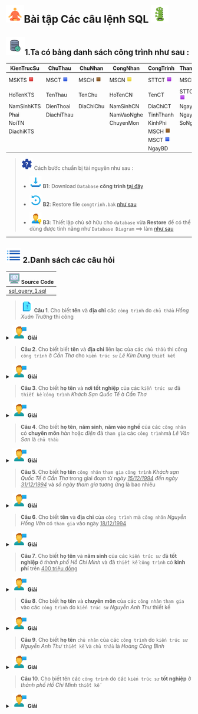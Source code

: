 # ![icons8gurupng](https://raw.githubusercontent.com/Zenfection/Image/master/2021/03/21-18-12-52-icons8-guru.png)Bài tập Các câu lệnh SQL ![icons8-1_cute.png](https://raw.githubusercontent.com/Zenfection/Image/master/2021/05/10-13-18-59-icons8-1_cute.png)

## ![icons8-database_view.png](https://raw.githubusercontent.com/Zenfection/Image/master/2021/05/10-13-17-41-icons8-database_view.png)1.Ta có bảng danh sách công trình như sau :

| KienTrucSu                                                                                                                                                            | ChuThau                                                                                                                                                                | ChuNhan                                                                                                                                                                  | CongNhan                                                                                                                                                                   | CongTrinh                                                                                                                                                                   | ThamGia                                                                                                                                                                     | ThietKe                                                                                                                                                                     |
| --------------------------------------------------------------------------------------------------------------------------------------------------------------------- | ---------------------------------------------------------------------------------------------------------------------------------------------------------------------- | ------------------------------------------------------------------------------------------------------------------------------------------------------------------------ | -------------------------------------------------------------------------------------------------------------------------------------------------------------------------- | --------------------------------------------------------------------------------------------------------------------------------------------------------------------------- | --------------------------------------------------------------------------------------------------------------------------------------------------------------------------- | --------------------------------------------------------------------------------------------------------------------------------------------------------------------------- |
| MSKTS <img title="" src="https://raw.githubusercontent.com/Zenfection/Image/master/2021/03/21-18-03-33-icons8-red_square.png" alt="icons8-red_square.png" width="15"> | MSCT <img title="" src="https://raw.githubusercontent.com/Zenfection/Image/master/2021/03/21-18-03-59-icons8-blue_square.png" alt="icons8-blue_square.png" width="15"> | MSCH <img title="" src="https://raw.githubusercontent.com/Zenfection/Image/master/2021/03/21-18-10-46-icons8-brown_square.png" alt="icons8-brown_square.png" width="15"> | MSCN <img title="" src="https://raw.githubusercontent.com/Zenfection/Image/master/2021/03/21-18-04-23-icons8-yellow_square.png" alt="icons8-yellow_square.png" width="15"> | STTCT <img src="https://raw.githubusercontent.com/Zenfection/Image/master/2021/03/21-18-10-02-icons8-purple_square.png" title="" alt="icons8-purple_square.png" width="15"> | MSCN <img title="" src="https://raw.githubusercontent.com/Zenfection/Image/master/2021/03/21-18-04-23-icons8-yellow_square.png" alt="icons8-yellow_square.png" width="15">  | MSKTS <img title="" src="https://raw.githubusercontent.com/Zenfection/Image/master/2021/03/21-18-03-33-icons8-red_square.png" alt="icons8-red_square.png" width="15">       |
| HoTenKTS                                                                                                                                                              | TenThau                                                                                                                                                                | TenChu                                                                                                                                                                   | HoTenCN                                                                                                                                                                    | TenCT                                                                                                                                                                       | STTCT <img src="https://raw.githubusercontent.com/Zenfection/Image/master/2021/03/21-18-10-02-icons8-purple_square.png" title="" alt="icons8-purple_square.png" width="15"> | STTCT <img src="https://raw.githubusercontent.com/Zenfection/Image/master/2021/03/21-18-10-02-icons8-purple_square.png" title="" alt="icons8-purple_square.png" width="15"> |
| NamSinhKTS                                                                                                                                                            | DienThoai                                                                                                                                                              | DiaChiChu                                                                                                                                                                | NamSinhCN                                                                                                                                                                  | DiaChiCT                                                                                                                                                                    | NgayTG                                                                                                                                                                      | ThuLao                                                                                                                                                                      |
| Phai                                                                                                                                                                  | DiachiThau                                                                                                                                                             |                                                                                                                                                                          | NamVaoNghe                                                                                                                                                                 | TinhThanh                                                                                                                                                                   | NgayTG                                                                                                                                                                      |                                                                                                                                                                             |
| NoiTN                                                                                                                                                                 |                                                                                                                                                                        |                                                                                                                                                                          | ChuyenMon                                                                                                                                                                  | KinhPhi                                                                                                                                                                     | SoNgay                                                                                                                                                                      |                                                                                                                                                                             |
| DiachiKTS                                                                                                                                                             |                                                                                                                                                                        |                                                                                                                                                                          |                                                                                                                                                                            | MSCH <img title="" src="https://raw.githubusercontent.com/Zenfection/Image/master/2021/03/21-18-10-46-icons8-brown_square.png" alt="icons8-brown_square.png" width="15">    |                                                                                                                                                                             |                                                                                                                                                                             |
|                                                                                                                                                                       |                                                                                                                                                                        |                                                                                                                                                                          |                                                                                                                                                                            | MSCT <img title="" src="https://raw.githubusercontent.com/Zenfection/Image/master/2021/03/21-18-03-59-icons8-blue_square.png" alt="icons8-blue_square.png" width="15">      |                                                                                                                                                                             |                                                                                                                                                                             |
|                                                                                                                                                                       |                                                                                                                                                                        |                                                                                                                                                                          |                                                                                                                                                                            | NgayBD                                                                                                                                                                      |                                                                                                                                                                             |                                                                                                                                                                             |

> ![icons8-how_quest.png](https://raw.githubusercontent.com/Zenfection/Image/master/2021/05/10-13-09-24-icons8-how_quest.png) Cách bước chuẩn bị tài nguyên như sau : 
> 
> - ![icons8-download.png](https://raw.githubusercontent.com/Zenfection/Image/master/2021/05/10-13-00-54-icons8-download.png) **B1**: Download `Database` **công trình** [tại đây](https://github.com/Zenfection/CTU/raw/main/HocPhan/CT180-Co_so_du_lieu/Baitap/2.Cau_lenh_SQL/congtrinh.bak)
> 
> - ![icons8-restore.png](https://raw.githubusercontent.com/Zenfection/Image/master/2021/05/10-13-01-06-icons8-restore.png) **B2**: Restore file `congtrinh.bak`  [như sau](https://www.youtube.com/watch?v=oo4C-As6caI)
> 
> - ![icons8-landlord.png](https://raw.githubusercontent.com/Zenfection/Image/master/2021/05/10-13-01-39-icons8-landlord.png) **B3**: Thiết lập chủ sở hữu cho `database` vừa **Restore** để có thể dùng được tính năng như `Database Diagram` ==> làm [như sau ](https://www.youtube.com/watch?v=Xbxu2hrssHk)

---

## <img title="" src="https://raw.githubusercontent.com/Zenfection/Image/master/2021/05/10-15-19-04-icons8-questionnaire.png" alt="icons8-questionnaire.png" width="40"> 2.Danh sách các câu hỏi

| ![icons8googlecode30pxpng](https://raw.githubusercontent.com/Zenfection/Image/master/2021/05/08-10-24-29-icons8_google_code_30px.png) Source Code |
| ------------------------------------------------------------------------------------------------------------------------------------------------- |
| [sql_query_1.sql](https://github.com/Zenfection/CTU/blob/main/HocPhan/CT180-Co_so_du_lieu/Baitap/2.Cau_lenh_SQL/bai1/query_1.sql)                 |

> ![icons8questionspng](https://raw.githubusercontent.com/Zenfection/Image/master/2021/03/17-08-59-15-icons8-questions.png) **Câu 1**. Cho biết **tên** và **địa chỉ** các `công trình` do `chủ thầu` *Hồng Xuân Trường* thi công

<details>
<summary><b><img src="https://raw.githubusercontent.com/Zenfection/Image/master/2021/03/08-16-44-05-icons8-consultation.png" width ="40"> Giải</b></summary>

<br>

```sql
SELECT CongT.TENCT, CongT.DIACHICT
FROM dbo.congtrinh as CongT, dbo.chuthau as ChuT
WHERE CongT.MSCT = ChuT.MSCT
AND ChuT.TENTHAU = 'Hong Xuan Truong'
```

⇨ `5` records

---

</details>

> **Câu 2**.  Cho biết biết **tên** và **địa chỉ** liên lạc của các `chủ thầu` thi công `công trình` ở *Cần Thơ* cho `kiến trúc sư` *Lê Kim Dung* `thiết kết`

<details>
<summary><b><img src="https://raw.githubusercontent.com/Zenfection/Image/master/2021/03/08-16-44-05-icons8-consultation.png" width ="40"> Giải</b></summary>

<br>

```sql
SELECT ChuT.TENTHAU, ChuT.DIACHITHAU
FROM dbo.congtrinh as CongT, dbo.chuthau as ChuT, dbo.kientrucsu as KTS, dbo.thietke as TK
WHERE TK.MSKTS = KTS.MSKTS
AND TK.STTCT = CongT.STTCT
AND ChuT.MSCT = CongT.MSCT
AND KTS.HOTENKTS = 'Le Kim Dung'
AND CongT.TINHTHANH = 'can tho'
```

⇨ `1` record

---

</details>

> **Câu 3**. Cho biết **họ tên** và **nơi tốt nghiệp** của các `kiến trúc sư` đã `thiết kế` `công trình` *Khách Sạn Quốc Tế* ở *Cần Thơ*

<details>
<summary><b><img src="https://raw.githubusercontent.com/Zenfection/Image/master/2021/03/08-16-44-05-icons8-consultation.png" width ="40"> Giải</b></summary>

<br>

```sql
SELECT KTS.HOTENKTS, KTS.NOITN
FROM dbo.kientrucsu as KTS, dbo.thietke as TK, dbo.congtrinh as CongT
WHERE TK.MSKTS = KTS.MSKTS
AND TK.STTCT = CongT.STTCT
AND CongT.TENCT = 'Khach san quoc te'
AND CongT.TINHTHANH = 'can tho'
```

⇨ `2` records

---

</details>

> **Câu 4**. Cho biết **họ tên**, **năm sinh**, **năm vào nghề** của các `công nhân` có **chuyên môn** *hàn* hoặc *điện* đã `tham gia` các `công trình`mà *Lê Văn Sơn* là `chủ thầu`

<details>
<summary><b><img src="https://raw.githubusercontent.com/Zenfection/Image/master/2021/03/08-16-44-05-icons8-consultation.png" width ="40"> Giải</b></summary>

<br>

```sql
SELECT CN.HOTENCN, CN.NGAYSINH
FROM dbo.congnhan as CN, dbo.congtrinh as CongT, dbo.chuthau as ChuT, dbo.thamgia as TG
WHERE TG.MSCN = CN.MSCN
AND TG.STTCT = CongT.STTCT
AND ChuT.MSCT = CongT.MSCT
AND ChuT.TENTHAU = 'Le Van Son'
AND (CN.CHUYENMON = 'han' OR CN.CHUYENMON = 'dien')
```

> 🔥 **Năm vào nghề** không có trong record `công nhân` nên **bỏ nha**

⇨ `19` records

---

</details>

> **Câu 5**. Cho biết **họ tên** `công nhân` `tham gia` `công trình` *Khách sạn Quốc Tế* ở *Cần Thơ* trong giai đoạn từ *ngày <u>15/12/1994</u> đến ngày <u>31/12/1994</u>* và *số ngày tham gia* tương ứng là bao nhiêu

<details>
<summary><b><img src="https://raw.githubusercontent.com/Zenfection/Image/master/2021/03/08-16-44-05-icons8-consultation.png" width ="40"> Giải</b></summary>

<br>

```sql
SELECT CN.HOTENCN, TG.SONGAY
FROM dbo.congtrinh as CongT, dbo.congnhan as CN, dbo.thamgia as TG
WHERE TG.MSCN = CN.MSCN
AND TG.STTCT = CongT.STTCT
AND CongT.TENCT = 'Khach san quoc te'
AND CongT.TINHTHANH = 'can tho'
AND (CongT.NGAYBD BETWEEN '1994-12-15' AND  '1994-12-31')
```

⇨ `41` records

---

</details>

> **Câu 6**. Cho biết **tên** và **địa chỉ** của `công trình` mà `công nhân` *Nguyễn Hồng Vân* có `tham gia` vào ngày <u>18/12/1994</u>

<details>
<summary><b><img src="https://raw.githubusercontent.com/Zenfection/Image/master/2021/03/08-16-44-05-icons8-consultation.png" width ="40"> Giải</b></summary>

<br>

Có tý lỗi

```sql

```

⇨

---

</details>

> **Câu 7**.  Cho biết **họ tên** và **năm sinh** của các `kiến trúc sư` đã **tốt nghiệp** ở *thành phố Hồ Chí Minh* và đã `thiết kế` `công trình` có **kinh phí** trên <u>400 triệu đồng</u>

<details>
<summary><b><img src="https://raw.githubusercontent.com/Zenfection/Image/master/2021/03/08-16-44-05-icons8-consultation.png" width ="40"> Giải</b></summary>

<br>

```sql
SELECT *
FROM dbo.kientrucsu as KTS, dbo.congtrinh as CongT, dbo.thietke as TK
WHERE TK.STTCT = CongT.STTCT
AND TK.MSKTS = KTS.MSKTS
AND KTS.NOITN = 'tphcm'
AND CongT.KINHPHI > 400
```

> ⚠️ **Thay đổi** `CongT.KINHPHI > 400` nếu nó sai nhé

⇨ `11` records

---

</details>

> **Câu 8**. Cho biết **họ tên** và **chuyên môn** của các `công nhân` `tham gia` vào các `công trình` do `kiến trúc sư` *Nguyễn Anh Thư* thiết kế

<details>
<summary><b><img src="https://raw.githubusercontent.com/Zenfection/Image/master/2021/03/08-16-44-05-icons8-consultation.png" width ="40"> Giải</b></summary>

<br>

```sql
SELECT CN.HOTENCN, CN.CHUYENMON
FROM dbo.congnhan as CN, dbo.congtrinh as CongT, dbo.kientrucsu as KTS, dbo.thamgia as TG, dbo.thietke as TK
WHERE TG.MSCN = CN.MSCN
AND TG.STTCT = CongT.STTCT
AND TK.MSKTS = KTS.MSKTS
AND TK.STTCT = CongT.STTCT
AND KTS.HOTENKTS = 'nguyen anh thu'
```

⇨ `116` records

---

</details>

> **Câu 9**. Cho biết **họ tên** `chủ nhân` của các `công trình` do `kiến trúc sư` *Nguyễn Anh Thư* `thiết kế` và `chủ thầu` là *Hoàng Công Bình*

<details>
<summary><b><img src="https://raw.githubusercontent.com/Zenfection/Image/master/2021/03/08-16-44-05-icons8-consultation.png" width ="40"> Giải</b></summary>

<br>

```sql
SELECT ChuN.TENCHU
FROM dbo.chunhan as ChuN, dbo.congtrinh as CongT, dbo.kientrucsu as KTS, dbo.thietke as TK,dbo.chuthau as ChuT
WHERE TK.MSKTS = KTS.MSKTS
AND TK.STTCT = CongT.STTCT
AND ChuN.MSCH = CongT.MSCH
AND ChuT.MSCT = CongT.MSCT
AND KTS.HOTENKTS = 'nguyen anh thu' 
AND ChuT.TENTHAU = 'hoang cong binh'
```

⇨ `0` records

---

</details>

> **Câu 10**. Cho biết tên các `công trình` do các `kiến trúc sư` **tốt nghiệp** ở *thành phố Hồ Chí Minh* `thiết kế`

<details>
<summary><b><img src="https://raw.githubusercontent.com/Zenfection/Image/master/2021/03/08-16-44-05-icons8-consultation.png" width ="40"> Giải</b></summary>

<br>

```sql
SELECT CongT.TENCT
FROM dbo.congtrinh as CongT, dbo.kientrucsu as KTS, dbo.thietke as TK
WHERE TK.STTCT = CongT.STTCT
AND TK.MSKTS = KTS.MSKTS
AND KTS.NOITN = 'tphcm'
```

⇨ `13` records

---

</details>

